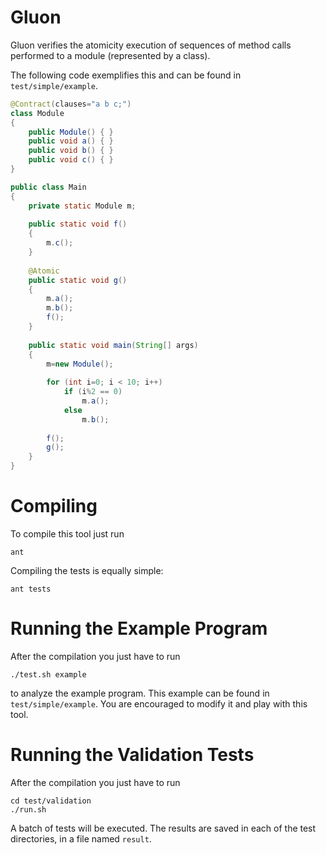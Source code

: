 Gluon
=====

Gluon verifies the atomicity execution of sequences of method calls performed
to a module (represented by a class).

The following code exemplifies this and can be found in ```test/simple/example```.

```java
@Contract(clauses="a b c;")
class Module
{
    public Module() { }
    public void a() { }
    public void b() { }
    public void c() { }
}

public class Main
{
    private static Module m;
    
    public static void f()
    {
        m.c();
    }
    
    @Atomic
    public static void g()
    {
        m.a();
        m.b();
        f();
    }
    
    public static void main(String[] args)
    {
        m=new Module();
        
        for (int i=0; i < 10; i++)
            if (i%2 == 0)
                m.a();
            else
                m.b();
        
        f();
        g();
    }
}
```

Compiling
=========

To compile this tool just run

```shell
ant
```

Compiling the tests is equally simple:

```shell
ant tests
```

Running the Example Program
===========================

After the compilation you just have to run

```shell
./test.sh example
```

to analyze the example program. This example can be found in ```test/simple/example```.
You are encouraged to modify it and play with this tool.

Running the Validation Tests
============================

After the compilation you just have to run

```shell
cd test/validation
./run.sh
```

A batch of tests will be executed. The results are saved in each of the test
directories, in a file named ```result```.

